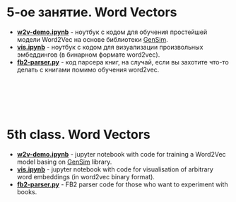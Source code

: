 5-ое занятие. Word Vectors
==========================

* [__w2v-demo.ipynb__](./5week/w2v-demo.ipynb) - ноутбук с кодом для обучения простейшей модели Word2Vec на основе библиотеки [GenSim](https://radimrehurek.com/gensim/).
* [__vis.ipynb__](./5week/vis.ipynb) - ноутбук с кодом для визуализации произвольных эмбеддингов (в бинарном формате word2vec).
* [__fb2-parser.py__](./5week/fb2-parser.py) - код парсера книг, на случай, если вы захотите что-то делать с книгами помимо обучения word2vec.


</br></br></br></br>
# 5th class. Word Vectors
* [__w2v-demo.ipynb__](./5week/w2v-demo.ipynb) - jupyter notebook with code for training a Word2Vec model basing on [GenSim](https://radimrehurek.com/gensim/) library.
* [__vis.ipynb__](./5week/vis.ipynb) - jupyter notebook with code for visualisation of arbitrary word embeddings (in word2vec binary format).
* [__fb2-parser.py__](./5week/fb2-parser.py) - FB2 parser code for those who want to experiment with books.
